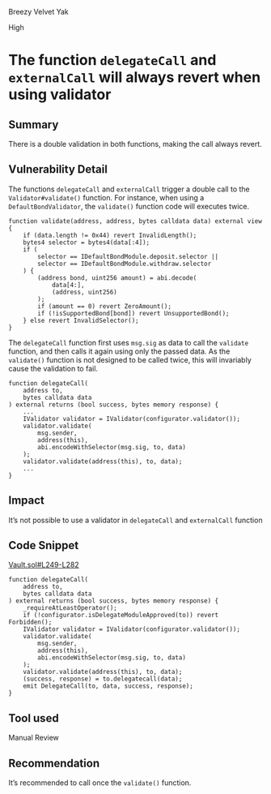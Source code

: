 Breezy Velvet Yak

High

# The function `delegateCall` and `externalCall` will always revert when using validator

## Summary

There is a double validation in both functions, making the call always revert. 

## Vulnerability Detail

The functions `delegateCall` and `externalCall` trigger a double call to the `Validator#validate()` function. For instance, when using a `DefaultBondValidator`, the `validate()` function code will executes twice.

```solidity
function validate(address, address, bytes calldata data) external view {
    if (data.length != 0x44) revert InvalidLength();
    bytes4 selector = bytes4(data[:4]);
    if (
        selector == IDefaultBondModule.deposit.selector ||
        selector == IDefaultBondModule.withdraw.selector
    ) {
        (address bond, uint256 amount) = abi.decode(
            data[4:],
            (address, uint256)
        );
        if (amount == 0) revert ZeroAmount();
        if (!isSupportedBond[bond]) revert UnsupportedBond();
    } else revert InvalidSelector();
}
```

The `delegateCall` function first uses `msg.sig` as data to call the `validate` function, and then calls it again using only the passed data. As the `validate()` function is not designed to be called twice, this will invariably cause the validation to fail.

```solidity
function delegateCall(
    address to,
    bytes calldata data
) external returns (bool success, bytes memory response) {
    ...
    IValidator validator = IValidator(configurator.validator());
    validator.validate(
        msg.sender,
        address(this),
        abi.encodeWithSelector(msg.sig, to, data)
    );
    validator.validate(address(this), to, data);
    ...
}
```

## Impact

It’s not possible to use a validator in `delegateCall` and `externalCall` function

## Code Snippet
[Vault.sol#L249-L282](https://github.com/sherlock-audit/2024-06-mellow/blob/main/mellow-lrt/src/Vault.sol#L249-L282)
```solidity
function delegateCall(
    address to,
    bytes calldata data
) external returns (bool success, bytes memory response) {
    _requireAtLeastOperator();
    if (!configurator.isDelegateModuleApproved(to)) revert Forbidden();
    IValidator validator = IValidator(configurator.validator());
    validator.validate(
        msg.sender,
        address(this),
        abi.encodeWithSelector(msg.sig, to, data)
    );
    validator.validate(address(this), to, data);
    (success, response) = to.delegatecall(data);
    emit DelegateCall(to, data, success, response);
}
```

## Tool used

Manual Review

## Recommendation

It’s recommended to call once the `validate()` function.